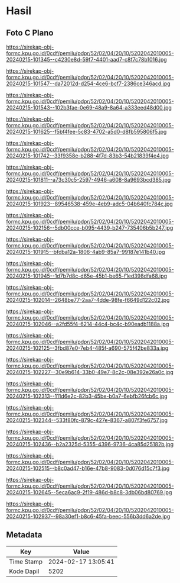 # Hasil

## Foto C Plano

https://sirekap-obj-formc.kpu.go.id/0cdf/pemilu/pdpr/52/02/04/20/10/5202042010005-20240215-101345--c4230e8d-59f7-4401-aad7-c8f7c78b1016.jpg

https://sirekap-obj-formc.kpu.go.id/0cdf/pemilu/pdpr/52/02/04/20/10/5202042010005-20240215-101547--da72012d-d254-4ce6-bcf7-2386ce346acd.jpg

https://sirekap-obj-formc.kpu.go.id/0cdf/pemilu/pdpr/52/02/04/20/10/5202042010005-20240215-101543--102b3fae-0e69-48a9-8a64-a333eed48d00.jpg

https://sirekap-obj-formc.kpu.go.id/0cdf/pemilu/pdpr/52/02/04/20/10/5202042010005-20240215-101625--f5bf4fee-5c83-4702-a5d0-d8fb595806f5.jpg

https://sirekap-obj-formc.kpu.go.id/0cdf/pemilu/pdpr/52/02/04/20/10/5202042010005-20240215-101742--33f9358e-b288-4f7d-83b3-54b21839f4e4.jpg

https://sirekap-obj-formc.kpu.go.id/0cdf/pemilu/pdpr/52/02/04/20/10/5202042010005-20240215-101811--a73c30c5-2597-4946-a608-8a9693bcd385.jpg

https://sirekap-obj-formc.kpu.go.id/0cdf/pemilu/pdpr/52/02/04/20/10/5202042010005-20240215-101923--89546538-459e-4eb9-adc5-04b640fc784c.jpg

https://sirekap-obj-formc.kpu.go.id/0cdf/pemilu/pdpr/52/02/04/20/10/5202042010005-20240215-102156--5db00cce-b095-4439-b247-735406b5b247.jpg

https://sirekap-obj-formc.kpu.go.id/0cdf/pemilu/pdpr/52/02/04/20/10/5202042010005-20240215-101915--bfdba12a-1806-4ab9-85a7-99187e141b40.jpg

https://sirekap-obj-formc.kpu.go.id/0cdf/pemilu/pdpr/52/02/04/20/10/5202042010005-20240215-101945--1d7b7d8c-d65e-45b1-be65-f1ed398dfa68.jpg

https://sirekap-obj-formc.kpu.go.id/0cdf/pemilu/pdpr/52/02/04/20/10/5202042010005-20240215-102014--2648be77-2aa7-4dde-98fe-f6649d122c02.jpg

https://sirekap-obj-formc.kpu.go.id/0cdf/pemilu/pdpr/52/02/04/20/10/5202042010005-20240215-102046--a2fd55f4-6214-44c4-bc4c-b90eadb1188a.jpg

https://sirekap-obj-formc.kpu.go.id/0cdf/pemilu/pdpr/52/02/04/20/10/5202042010005-20240215-102125--3fbd87e0-7eb4-485f-a690-575f42be833a.jpg

https://sirekap-obj-formc.kpu.go.id/0cdf/pemilu/pdpr/52/02/04/20/10/5202042010005-20240215-102227--30e9b614-33b0-49e7-8c2c-08e392e26a0c.jpg

https://sirekap-obj-formc.kpu.go.id/0cdf/pemilu/pdpr/52/02/04/20/10/5202042010005-20240215-102313--111d6e2c-82b3-45be-b0a7-6ebfb26fcb6c.jpg

https://sirekap-obj-formc.kpu.go.id/0cdf/pemilu/pdpr/52/02/04/20/10/5202042010005-20240215-102344--533f80fc-879c-427e-8367-a807f3fe6757.jpg

https://sirekap-obj-formc.kpu.go.id/0cdf/pemilu/pdpr/52/02/04/20/10/5202042010005-20240215-102436--b2a2325d-5355-4396-9736-4ca85d25182b.jpg

https://sirekap-obj-formc.kpu.go.id/0cdf/pemilu/pdpr/52/02/04/20/10/5202042010005-20240215-102515--b8c0ad47-b16e-47b8-9083-0d076d15c7f3.jpg

https://sirekap-obj-formc.kpu.go.id/0cdf/pemilu/pdpr/52/02/04/20/10/5202042010005-20240215-102645--5eca6ac9-2f19-486d-b8c8-3db06bd80769.jpg

https://sirekap-obj-formc.kpu.go.id/0cdf/pemilu/pdpr/52/02/04/20/10/5202042010005-20240215-102937--98a30ef1-b8c6-45fa-beec-556b3dd6a2de.jpg


## Metadata

| Key        | Value               |
| ---------- | ------------------- |
| Time Stamp | 2024-02-17 13:05:41 |
| Kode Dapil | 5202                |



